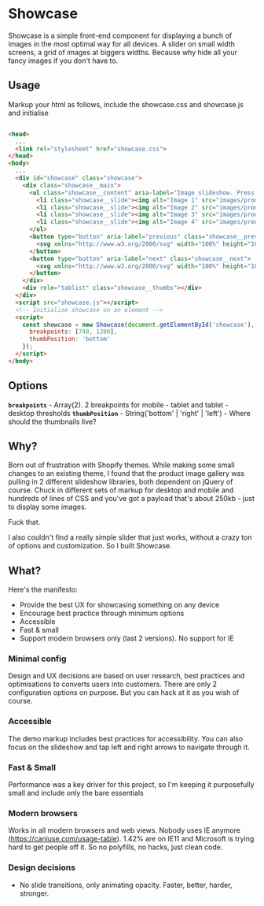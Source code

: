 # Showcase

Showcase is a simple front-end component for displaying a bunch of images in the most optimal way for all devices. A slider on small width screens, a grid of images at biggers widths. Because why hide all your fancy images if you don't have to.

## Usage

Markup your html as follows, include the showcase.css and showcase.js and initialise

```html

<head>
  ...
  <link rel="stylesheet" href="showcase.css">
</head>
<body>
  ...
  <div id="showcase" class="showcase">
    <div class="showcase__main">
      <ul class="showcase__content" aria-label="Image slideshow. Press left or right arrow to navigate" tabindex="0">
        <li class="showcase__slide"><img alt="Image 1" src="images/product-shot-1.jpg"></li>
        <li class="showcase__slide"><img alt="Image 2" src="images/product-shot-2.jpg"></li>
        <li class="showcase__slide"><img alt="Image 3" src="images/product-shot-3.jpg"></li>
        <li class="showcase__slide"><img alt="Image 4" src="images/product-shot-4.jpg"></li>
      </ul>
      <button type="button" aria-label="previous" class="showcase__prev">
        <svg xmlns="http://www.w3.org/2000/svg" width="100%" height="100%" viewBox="0 0 443.52 443.52"><path d="M143.492 221.863L336.226 29.129c6.663-6.664 6.663-17.468 0-24.132-6.665-6.662-17.468-6.662-24.132 0l-204.8 204.8c-6.662 6.664-6.662 17.468 0 24.132l204.8 204.8c6.78 6.548 17.584 6.36 24.132-.42 6.387-6.614 6.387-17.099 0-23.712L143.492 221.863z"/></svg>
      </button>
      <button type="button" aria-label="next" class="showcase__next">
        <svg xmlns="http://www.w3.org/2000/svg" width="100%" height="100%" viewBox="0 0 443.52 443.52"><path d="M336.226 209.591l-204.8-204.8c-6.78-6.548-17.584-6.36-24.132.42-6.388 6.614-6.388 17.099 0 23.712l192.734 192.734-192.734 192.734c-6.663 6.664-6.663 17.468 0 24.132 6.665 6.663 17.468 6.663 24.132 0l204.8-204.8c6.663-6.665 6.663-17.468 0-24.132z"/></svg>
      </button>
    </div>
    <div role="tablist" class="showcase__thumbs"></div>
  </div>
  <script src="showcase.js"></script>
  <!-- Initialise showcase on an element -->
  <script>
    const showcase = new Showcase(document.getElementById('showcase'), {
      breakpoints: [740, 1200],
      thumbPosition: 'bottom'
    });
  </script>
</body>
```

## Options

**`breakpoints`** - Array(2). 2 breakpoints for mobile - tablet and tablet - desktop thresholds
**`thumbPosition`** - String('bottom' | 'right' | 'left') - Where should the thumbnails live?

## Why?

Born out of frustration with Shopify themes. While making some small changes to an existing theme, I found that the product image gallery was pulling in 2 different slideshow libraries, both dependent on jQuery of course. Chuck in different sets of markup for desktop and mobile and hundreds of lines of CSS and you've got a payload that's about 250kb - just to display some images. 

Fuck that. 

I also couldn't find a really simple slider that just works, without a crazy ton of options and customization. So I built Showcase.

## What?

Here's the manifesto:

- Provide the best UX for showcasing something on any device
- Encourage best practice through minimum options
- Accessible
- Fast & small
- Support modern browsers only (last 2 versions). No support for IE

### Minimal config

Design and UX decisions are based on user research, best practices and optimisations to converts users into customers. There are only 2 configuration options on purpose. But you can hack at it as you wish of course.

### Accessible

The demo markup includes best practices for accessibility. You can also focus on the slideshow and tap left and right arrows to navigate through it.

### Fast & Small

Performance was a key driver for this project, so I'm keeping it purposefully small and include only the bare essentials

### Modern browsers

Works in all modern browsers and web views. Nobody uses IE anymore (https://caniuse.com/usage-table). 1.42% are on IE11 and Microsoft is trying hard to get people off it. So no polyfills, no hacks, just clean code.

### Design decisions

- No slide transitions, only animating opacity. Faster, better, harder, stronger.

